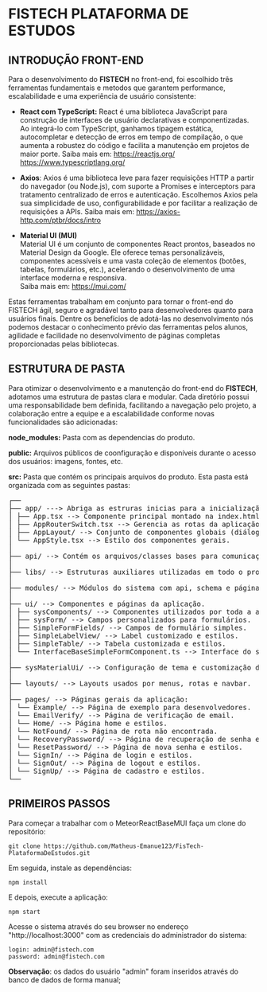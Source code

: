 # FISTECH PLATAFORMA DE ESTUDOS

## INTRODUÇÃO FRONT-END

Para o desenvolvimento do **FISTECH** no front-end, foi escolhido três ferramentas fundamentais e metodos que garantem performance, escalabilidade e uma experiência de usuário consistente:

- **React com TypeScript:** React é uma biblioteca JavaScript para construção de interfaces de usuário declarativas e componentizadas. Ao integrá-lo com TypeScript, ganhamos tipagem estática, autocompletar e detecção de erros em tempo de compilação, o que aumenta a robustez do código e facilita a manutenção em projetos de maior porte. Saiba mais em: <https://reactjs.org/> <https://www.typescriptlang.org/>

- **Axios**: Axios é uma biblioteca leve para fazer requisições HTTP a partir do navegador (ou Node.js), com suporte a Promises e interceptors para tratamento centralizado de erros e autenticação. Escolhemos Axios pela sua simplicidade de uso, configurabilidade e por facilitar a realização de requisições a APIs. Saiba mais em: <https://axios-http.com/ptbr/docs/intro>

- **Material UI (MUI)**  
  Material UI é um conjunto de componentes React prontos, baseados no Material Design da Google. Ele oferece temas personalizáveis, componentes acessíveis e uma vasta coleção de elementos (botões, tabelas, formulários, etc.), acelerando o desenvolvimento de uma interface moderna e responsiva.  
  Saiba mais em: <https://mui.com/>

Estas ferramentas trabalham em conjunto para tornar o front-end do FISTECH ágil, seguro e agradável tanto para desenvolvedores quanto para usuários finais. Dentre os benefícios de adotá-las no desenvolvimento nós podemos destacar o conhecimento prévio das ferramentas pelos alunos, agilidade e facilidade no desenvolvimento de páginas completas proporcionadas pelas bibliotecas.

## ESTRUTURA DE PASTA

Para otimizar o desenvolvimento e a manutenção do front-end do **FISTECH**, adotamos uma estrutura de pastas clara e modular. Cada diretório possui uma responsabilidade bem definida, facilitando a navegação pelo projeto, a colaboração entre a equipe e a escalabilidade conforme novas funcionalidades são adicionadas:

**node_modules:** Pasta com as dependencias do produto.

**public:** Arquivos públicos de coonfiguração e disponíveis durante o acesso dos usuários: imagens, fontes, etc.

**src:** Pasta que contém os principais arquivos do produto. Esta pasta está organizada com as seguintes pastas:

<pre markdown>
┌──
├── app/ ---> Abriga as estruras inicias para a inicialização do produto.
│ ├── App.tsx --> Componente principal montado na index.html.
│ ├── AppRouterSwitch.tsx --> Gerencia as rotas da aplicação.
│ ├── AppLayout/ --> Conjunto de componentes globais (diálogos, modais, etc.).
│ └── AppStyle.tsx --> Estilo dos componentes gerais.
│
├── api/ --> Contém os arquivos/classes bases para comunicação com o banco de dados.
│
├── libs/ --> Estruturas auxiliares utilizadas em todo o produto.
│
├── modules/ --> Módulos do sistema com api, schema e páginas de CRUD (Cadastro/Visualização/Edição/Deleção).
│
├── ui/ --> Componentes e páginas da aplicação.
│ ├── sysComponents/ --> Componentes utilizados por toda a aplicação.
│ ├── sysForm/ --> Campos personalizados para formulários.
│ ├── SimpleFormFields/ --> Campos de formulário simples.
│ ├── SimpleLabelView/ --> Label customizado e estilos.
│ ├── SimpleTable/ --> Tabela customizada e estilos.
│ └── InterfaceBaseSimpleFormComponent.ts --> Interface do simpleForm.
│
├── sysMaterialUi/ --> Configuração de tema e customização do Material UI.
│
├── layouts/ --> Layouts usados por menus, rotas e navbar.
│
├── pages/ --> Páginas gerais da aplicação:
│ └── Example/ --> Página de exemplo para desenvolvedores.
│ └── EmailVerify/ --> Página de verificação de email.
│ └── Home/ --> Página home e estilos.
│ └── NotFound/ --> Página de rota não encontrada.
│ └── RecoveryPassword/ --> Página de recuperação de senha e estilos.
│ └── ResetPassword/ --> Página de nova senha e estilos.
│ └── SignIn/ --> Página de login e estilos.
│ └── SignOut/ --> Página de logout e estilos.
│ └── SignUp/ --> Página de cadastro e estilos.
└── 
</pre>

## PRIMEIROS PASSOS

Para começar a trabalhar com o MeteorReactBaseMUI faça um clone do repositório:

    git clone https://github.com/Matheus-Emanue123/FisTech-PlataformaDeEstudos.git

Em seguida, instale as dependências:

    npm install

E depois, execute a aplicação:

    npm start

Acesse o sistema através do seu browser no endereço "http://localhost:3000" com as credenciais do administrador do sistema:

    login: admin@fistech.com
    password: admin@fistech.com

**Observação**: os dados do usuário "admin" foram inseridos através do banco de dados de forma manual;
